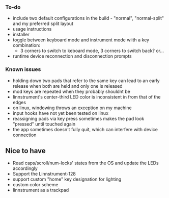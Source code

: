 
### To-do
- include two default configurations in the build - "normal", "normal-split" and my preferred split layout
- usage instructions
- installer
- toggle between keyboard mode and instrument mode wiith a key combination:
    - 3 corners to switch to keboard mode, 3 corners to switch back? or...
- runtime device reconnection and disconnection prompts

### Known issues
- holding down two pads that refer to the same key can lead to an early release when both are held and only one is released
- mod keys are repeated when they probably shouldnt be 
- linnstrument's center-third LED color is inconsistent in from that of the edges
- on linux, windowing throws an exception on my machine
- input hooks have not yet been tested on linux
- reassigning pads via key press sometimes makes the pad look "pressed" until touched again
- the app sometimes doesn't fully quit, which can interfere with device connection

## Nice to have
- Read caps/scroll/num-locks' states from the OS and update the LEDs accordingly 
- Support the Linnstrument-128
- support custom "home" key designation for lighting
- custom color scheme
- linnstrument as a trackpad

    
